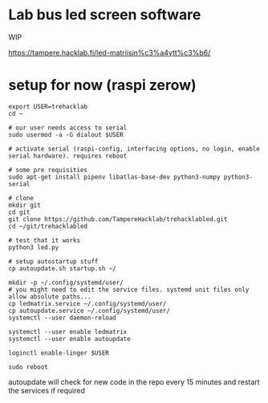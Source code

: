 # Lab bus led screen software

WIP

https://tampere.hacklab.fi/led-matriisin%c3%a4ytt%c3%b6/

# setup for now (raspi zerow)

```
export USER=trehacklab
cd ~

# our user needs access to serial
sudo usermod -a -G dialout $USER

# activate serial (raspi-config, interfacing options, no login, enable serial hardware). requires reboot

# some pre requisities
sudo apt-get install pipenv libatlas-base-dev python3-numpy python3-serial

# clone
mkdir git
cd git
git clone https://github.com/TampereHacklab/trehacklabled.git
cd ~/git/trehacklabled

# test that it works
python3 led.py

# setup autostartup stuff
cp autoupdate.sh startup.sh ~/

mkdir -p ~/.config/systemd/user/
# you might need to edit the service files. systemd unit files only allow absolute paths...
cp ledmatrix.service ~/.config/systemd/user/
cp autoupdate.service ~/.config/systemd/user/
systemctl --user daemon-reload

systemctl --user enable ledmatrix
systemctl --user enable autoupdate

loginctl enable-linger $USER

sudo reboot
```

autoupdate will check for new code in the repo every 15 minutes and restart the services if required
